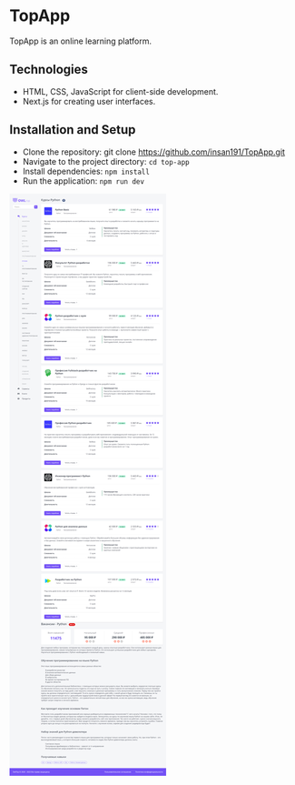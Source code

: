 # TopApp

TopApp is an online learning platform.

## Technologies

- HTML, CSS, JavaScript for client-side development.
- Next.js for creating user interfaces.

## Installation and Setup

- Clone the repository: git clone https://github.com/insan191/TopApp.git
- Navigate to the project directory: `cd top-app`
- Install dependencies: `npm install`
- Run the application: `npm run dev`

![Screen](https://github.com/insan191/TopApp/blob/main/top-appScreenshot.png)
